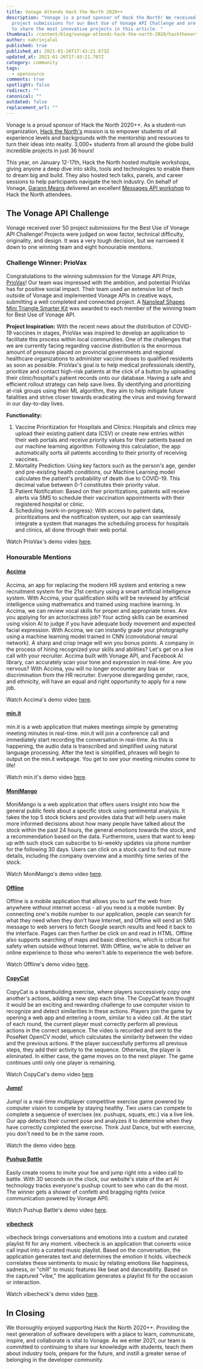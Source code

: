 ```yaml
---
title: Vonage Attends Hack the North 2020++
description: "Vonage is a proud sponsor of Hack the North! We received 50+
  project submissions for our Best Use of Vonage API Challenge and are excited
  to share the most innovative projects in this article. "
thumbnail: /content/blog/vonage-attends-hack-the-north-2020/hackthenorth1200x600.png
author: nahrinjalal
published: true
published_at: 2021-01-26T17:43:21.673Z
updated_at: 2021-01-26T17:43:21.707Z
category: community
tags:
  - opensource
comments: true
spotlight: false
redirect: ""
canonical: ""
outdated: false
replacement_url: ""
---
```

Vonage is a proud sponsor of Hack the North 2020++. As a student-run organization, [Hack the North's](https://hackthenorth.com/) mission is to empower students of all experience levels and backgrounds with the mentorship and resources to turn their ideas into reality. 3,000+ students from all around the globe build incredible projects in just 36 hours!

This year, on January 12-17th, Hack the North hosted multiple workshops, giving anyone a deep dive into skills, tools and technologies to enable them to dream big and build. They also hosted tech talks, panels, and career sessions to help participants navigate the tech industry. On behalf of Vonage, [Garann Means](https://twitter.com/garannm) delivered an excellent [Messages API workshop](https://drive.google.com/file/d/1aGMVoKa_bWxfWjlNx2BUNlWJOcEj_J9L/view?usp=sharing) to Hack the North attendees.

## The Vonage API Challenge

Vonage received over 50 project submissions for the Best Use of Vonage API Challenge! Projects were judged on wow factor, technical difficulty, originality, and design. It was a very tough decision, but we narrowed it down to one winning team and eight honourable mentions.

### Challenge Winner: PrioVax

Congratulations to the winning submission for the Vonage API Prize, [PrioVax](https://devpost.com/software/priovax)! Our team was impressed with the ambition, and potential PrioVax has for positive social impact. Their team used an extensive list of tech outside of Vonage and implemented Vonage APIs in creative ways, submitting a well completed and connected project. A [Nanoleaf Shapes Mini Triangle Smarter Kit](https://ca-shop.nanoleaf.me/collections/5-0-shapes-all/products/nanoleaf-shapes-mini-triangle-smarter-kit) was awarded to each member of the winning team for Best Use of Vonage API.

**Project Inspiration:**
With the recent news about the distribution of COVID-19 vaccines in stages, PrioVax was inspired to develop an application to facilitate this process within local communities. One of the challenges that we are currently facing regarding vaccine distribution is the enormous amount of pressure placed on provincial governments and regional healthcare organizations to administer vaccine doses to qualified residents as soon as possible. PrioVax's goal is to help medical professionals identify, prioritize and contact high-risk patients at the click of a button by uploading their clinic/hospital's patient records onto our database. Having a safe and efficient rollout strategy can help save lives. By identifying and prioritizing at-risk groups using their ML algorithm, they aim to help mitigate future fatalities and strive closer towards eradicating the virus and moving forward in our day-to-day lives.

**Functionality:**

1. Vaccine Prioritization for Hospitals and Clinics:
   Hospitals and clinics may upload their existing patient data (CSV) or create new entries within their web portals and receive priority values for their patients based on our machine learning algorithm. Following this calculation, the app automatically sorts all patients according to their priority of receiving vaccines.
2. Mortality Prediction:
   Using key factors such as the person's age, gender and pre-existing health conditions, our Machine Learning model calculates the patient's probability of death due to COVID-19. This decimal value between 0-1 constitutes their priority value.
3. Patient Notification:
   Based on their prioritizations, patients will receive alerts via SMS to schedule their vaccination appointments with their registered hospital or clinic.
4. Scheduling (work-in-progress):
   With access to patient data, prioritizations and the notification system, our app can seamlessly integrate a system that manages the scheduling process for hospitals and clinics, all done through their web portal.

Watch PrioVax's demo video [here](https://youtu.be/8CBEAPFUimw).

### Honourable Mentions

#### **[Accima](https://devpost.com/software/accima)**

Accima, an app for replacing the modern HR system and entering a new recruitment system for the 21st century using a smart artificial intelligence system. With Accima, your qualification skills will be reviewed by artificial intelligence using mathematics and trained using machine learning. In Accima, we can review vocal skills for proper and appropriate tones. Are you applying for an actor/actress job? Your acting skills can be examined using vision AI to judge if you have adequate body movement and expected facial expression. With Accima, we can instantly grade your photography using a machine learning model trained in CNN (convolutional neural network). A sharp and crisp image will win you bonus points. A company in the process of hiring recognized your skills and abilities? Let's get on a live call with your recruiter. Accima built with Vonage API, and Facebook AI library, can accurately scan your tone and expression in real-time. Are you nervous? With Accima, you will no longer encounter any bias or discrimination from the HR recruiter. Everyone disregarding gender, race, and ethnicity, will have an equal and right opportunity to apply for a new job.

Watch Accima's demo video [here](https://youtu.be/_NsiFr3LssQ).

#### **[min.it](https://devpost.com/software/min-it)**

min.it is a web application that makes meetings simple by generating meeting minutes in real-time. min.it will join a conference call and immediately start recording the conversation in real-time. As this is happening, the audio data is transcribed and simplified using natural language processing. After the text is simplified, phrases will begin to output on the min.it webpage. You get to see your meeting minutes come to life!

Watch min.it's demo video [here](https://youtu.be/bWa_NVMFy4Q).

#### **[MoniMango](https://devpost.com/software/monimango)**

MoniMango is a web application that offers users insight into how the general public feels about a specific stock using sentimental analysis. It takes the top 5 stock tickers and provides data that will help users make more informed decisions about how many people have talked about the stock within the past 24 hours, the general emotions towards the stock, and a recommendation based on the data. Furthermore, users that want to keep up with such stock can subscribe to bi-weekly updates via phone number for the following 30 days. Users can click on a stock card to find out more details, including the company overview and a monthly time series of the stock.

Watch MoniMango's demo video [here](https://youtu.be/PxVaz5ZBxB0).

#### **[Offline](https://devpost.com/software/offline-d0oeaw)**

Offline is a mobile application that allows you to surf the web from anywhere without internet access - all you need is a mobile number. By connecting one's mobile number to our application, people can search for what they need when they don't have Internet, and Offline will send an SMS message to web servers to fetch Google search results and feed it back to the interface. Pages can then further be click on and read in HTML. Offline also supports searching of maps and basic directions, which is critical for safety when outside without Internet. With Offline, we're able to deliver an online experience to those who weren't able to experience the web before.

Watch Offline's demo video [here](https://youtu.be/GPt7LRLAbTo).

#### **[CopyCat](https://devpost.com/software/jump-ar5890)**

CopyCat is a teambuilding exercise, where players successively copy one another's actions, adding a new step each time. The CopyCat team thought it would be an exciting and rewarding challenge to use computer vision to recognize and detect similarities in these actions. Players join the game by opening a web app and entering a room, similar to a video call. At the start of each round, the current player must correctly perform all previous actions in the correct sequence. The video is recorded and sent to the PoseNet OpenCV model, which calculates the similarity between the video and the previous actions. If the player successfully performs all previous steps, they add their activity to the sequence. Otherwise, the player is eliminated. In either case, the game moves on to the next player. The game continues until only one player is remaining.

Watch CopyCat's demo video [here](https://youtu.be/vibnnIq6-ug).

#### **[Jump!](https://devpost.com/software/jump-ar5890)**

Jump! is a real-time multiplayer competitive exercise game powered by computer vision to compete by staying healthy. Two users can compete to complete a sequence of exercises (ex. pushups, squats, etc.) via a live link. Our app detects their current pose and analyzes it to determine when they have correctly completed the exercise. Think Just Dance, but with exercise, you don't need to be in the same room.

Watch the demo video [here](https://youtu.be/v8Utv2Ltc1k).

#### **[Pushup Battle](https://devpost.com/software/pushup-battle)**

Easily create rooms to invite your foe and jump right into a video call to battle. With 30 seconds on the clock, our website's state of the art AI technology tracks everyone's pushup count to see who can do the most. The winner gets a shower of confetti and bragging rights (voice communication powered by Vonage API).

Watch Pushup Battle's demo video [here](https://youtu.be/bl0-jvEkSmQ).

#### **[vibecheck](https://devpost.com/software/vibecheck-7tq8n1)**

vibecheck brings conversations and emotions into a custom and curated playlist fit for any moment. vibecheck is an application that converts voice call input into a curated music playlist. Based on the conversation, the application generates text and determines the emotion it holds. vibecheck correlates these sentiments to music by relating emotions like happiness, sadness, or "chill" to music features like beat and danceability. Based on the captured "vibe," the application generates a playlist fit for the occasion or interaction.

Watch vibecheck's demo video [here](https://youtu.be/tk9hegvAjGg).

## In Closing

We thoroughly enjoyed supporting Hack the North 2020++. Providing the next generation of software developers with a place to learn, communicate, inspire, and collaborate is vital to Vonage. As we enter 2021, our team is committed to continuing to share our knowledge with students, teach them about industry tools, prepare for the future, and instill a greater sense of belonging in the developer community.